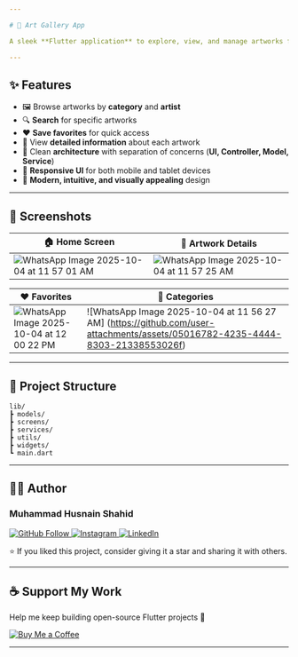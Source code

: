 ```yaml
---

# 🎨 Art Gallery App

A sleek **Flutter application** to explore, view, and manage artworks from various artists.

---
```


## ✨ Features

* 🖼️ Browse artworks by **category** and **artist**
* 🔍 **Search** for specific artworks
* ❤️ **Save favorites** for quick access
* 📄 View **detailed information** about each artwork
* 🧪 Clean **architecture** with separation of concerns (**UI, Controller, Model, Service**)
* 📱 **Responsive UI** for both mobile and tablet devices
* 🎨 **Modern, intuitive, and visually appealing** design

---

## 📸 Screenshots

| 🏠 Home Screen                                                                                                               | 🎨 Artwork Details                                                                                                           |
| ---------------------------------------------------------------------------------------------------------------------------- | ---------------------------------------------------------------------------------------------------------------------------- |
| ![WhatsApp Image 2025-10-04 at 11 57 01 AM](https://github.com/user-attachments/assets/884e6d7e-b120-4e7a-959d-909948f7e50e) | ![WhatsApp Image 2025-10-04 at 11 57 25 AM](https://github.com/user-attachments/assets/0c67fb4d-eab0-41a0-b470-e6e279d6e9d5) |

| ❤️ Favorites                                                                                                                 | 📂 Categories                                                                                                                |
| ---------------------------------------------------------------------------------------------------------------------------- | ---------------------------------------------------------------------------------------------------------------------------- |
| ![WhatsApp Image 2025-10-04 at 12 00 22 PM](https://github.com/user-attachments/assets/66274f79-f5b1-43a1-bddf-bbc71ec47fed) | ![WhatsApp Image 2025-10-04 at 11 56 27 AM] (https://github.com/user-attachments/assets/05016782-4235-4444-8303-21338553026f)|

---

## 🧱 Project Structure

```
lib/
┣ models/
┣ screens/
┣ services/
┣ utils/
┣ widgets/
┗ main.dart
```

---

## 🧑‍💻 Author

### Muhammad Husnain Shahid

<p align="left">
  <a href="https://github.com/muhammadhusnainshahid">
    <img src="https://img.shields.io/badge/GitHub-Follow-181717?logo=github&logoColor=white" alt="GitHub Follow"/>
  </a>
  <a href="https://www.instagram.com/the.husnainshahid">
    <img src="https://img.shields.io/badge/Instagram-Follow-E4405F?logo=instagram&logoColor=white" alt="Instagram"/>
  </a>
  <a href="https://www.linkedin.com/in/muhammad-husnain-shahid-36b34b26b">
    <img src="https://img.shields.io/badge/LinkedIn-Connect-0077B5?logo=linkedin&logoColor=white" alt="LinkedIn"/>
  </a>
</p>  

⭐ If you liked this project, consider giving it a star and sharing it with others.

---

## ☕ Support My Work

Help me keep building open-source Flutter projects 💙

<p align="left">
  <a href="https://www.buymeacoffee.com/muhammadhusnainshahid" target="_blank">
    <img src="https://img.shields.io/badge/Buy%20Me%20a%20Coffee-Support-FFDD00?logo=buymeacoffee&logoColor=black" alt="Buy Me a Coffee"/>
  </a>
</p>  

---
